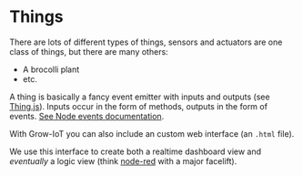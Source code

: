 # Things

There are lots of different types of things, sensors and actuators are one class of things, but there are many others:

* A brocolli plant
* etc.

A thing is basically a fancy event emitter with inputs and outputs (see [Thing.js](https://github.com/CommonGarden/Thing.js)). Inputs occur in the form of methods, outputs in the form of events. [See Node events documentation](https://nodejs.org/dist/latest-v7.x/docs/api/events.html).

With Grow-IoT you can also include an custom web interface (an `.html` file).

We use this interface to create both a realtime dashboard view and *eventually* a logic view (think [node-red](https://nodered.org/) with a major facelift).


